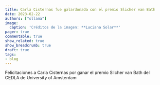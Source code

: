 ```yaml
---
title: Carla Cisternas fue galardonada con el premio Slicher van Bath
date: 2023-02-22
authors: ["ollama"]
image:
  caption: 'Créditos de la imagen: **Luciana Solar**'
pager: true
commentable: true
show_related: true
show_breadcrumb: true
draft: true
tags:
- blog
---
```


Felicitaciones a Carla Cisternas por ganar el premio Slicher van Bath del CEDLA de University of Amsterdam

<!--more-->

